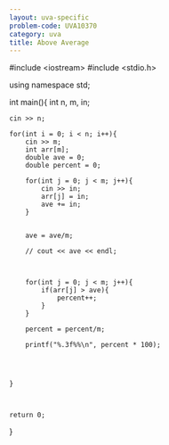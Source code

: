 ```yaml
---
layout: uva-specific
problem-code: UVA10370
category: uva
title: Above Average 
---
```


#include &lt;iostream&gt;
#include &lt;stdio.h&gt;

using namespace std;


int main(){
	int n, m, in;

	cin >> n;

	for(int i = 0; i < n; i++){
		cin >> m;
		int arr[m];
		double ave = 0;
		double percent = 0;

		for(int j = 0; j < m; j++){
			cin >> in;
			arr[j] = in;
			ave += in;
		}

		
		ave = ave/m;

		// cout << ave << endl;


		
		for(int j = 0; j < m; j++){
			if(arr[j] > ave){
				percent++;
			}
		}

		percent = percent/m;

		printf("%.3f%%\n", percent * 100);
		
		


	}



	return 0; 



}


